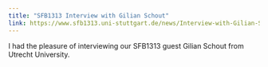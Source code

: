 ```yaml
---
title: "SFB1313 Interview with Gilian Schout"
link: https://www.sfb1313.uni-stuttgart.de/news/Interview-with-Gilian-Schout/
---
```


I had the pleasure of interviewing our SFB1313 guest Gilian Schout from Utrecht University.